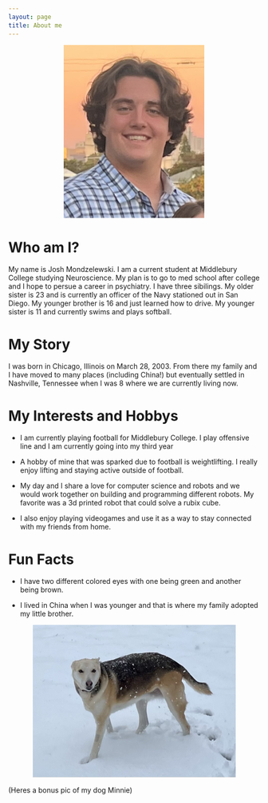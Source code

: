 ```yaml
---
layout: page
title: About me
---
```


<div style="text-align:center">
  <img src="assets/img/JoshM.png" width="282" height="346">
</div>

# **Who am I?**

My name is Josh Mondzelewski. I am a current student at Middlebury College studying Neuroscience. My plan is to go to med school after college and I hope to persue a career in psychiatry. I have three sibilings. My older sister is 23 and is currently an officer of the Navy stationed out in San Diego. My younger brother is 16 and just learned how to drive. My younger sister is 11 and currently swims and plays softball. 

# **My Story**

I was born in Chicago, Illinois on March 28, 2003. From there my family and I have moved to many places (including China!) but eventually settled in Nashville, Tennessee when I was 8 where we are currently living now. 

# **My Interests and Hobbys**

* I am currently playing football for Middlebury College. I play offensive line and I am currently going into my third year

* A hobby of mine that was sparked due to football is weightlifting. I really enjoy lifting and staying active outside of football.

* My day and I share a love for computer science and robots and we would work together on building and programming different robots. My favorite was a 3d printed robot that could solve a rubix cube.

* I also enjoy playing videogames and use it as a way to stay connected with my friends from home.

# **Fun Facts**

* I have two different colored eyes with one being green and another being brown.

* I lived in China when I was younger and that is where my family adopted my little brother.
  
  
  
<div style="text-align:center">
  <img src="assets/img/Minnie.png" width="407" height="305">
</div>

(Heres a bonus pic of my dog Minnie)

